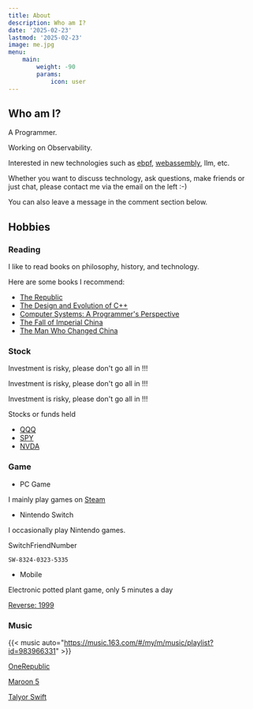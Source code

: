 ```yaml
---
title: About
description: Who am I?
date: '2025-02-23'
lastmod: '2025-02-23'
image: me.jpg
menu:
    main: 
        weight: -90
        params:
            icon: user
---
```


## Who am I?

A Programmer.

Working on Observability.

Interested in new technologies such as [ebpf](https://ebpf.io/), [webassembly](https://webassembly.org/), llm, etc.

Whether you want to discuss technology, ask questions, make friends or just chat, please contact me via the email on the left :-)

You can also leave a message in the comment section below.

## Hobbies

### Reading  

I like to read books on philosophy, history, and technology.

Here are some books I recommend:

- [The Republic](https://en.wikipedia.org/wiki/Republic_(Plato))
- [The Design and Evolution of C++](https://www.stroustrup.com/dne.html)
- [Computer Systems: A Programmer's Perspective](https://csapp.cs.cmu.edu/)
- [The Fall of Imperial China](https://weread.qq.com/web/bookDetail/0c8325e05d1f110c8edf190)
- [The Man Who Changed China](https://en.wikipedia.org/wiki/The_Man_Who_Changed_China)

### Stock

Investment is risky, please don't go all in !!!

Investment is risky, please don't go all in !!!

Investment is risky, please don't go all in !!!

Stocks or funds held

- [QQQ](https://www.google.com/finance/quote/QQQ:NASDAQ)
- [SPY](https://www.google.com/finance/quote/SPY:NYSEARCA)
- [NVDA](https://www.google.com/finance/quote/NVDA:NASDAQ)

### Game

- PC Game

I mainly play games on [Steam](https://steamcommunity.com/profiles/76561199046586037/)

- Nintendo Switch

I occasionally play Nintendo games.

SwitchFriendNumber

```text
SW-8324-0323-5335
```

- Mobile

Electronic potted plant game, only 5 minutes a day

[Reverse: 1999](https://re.bluepoch.com/)

### Music

{{< music auto="https://music.163.com/#/my/m/music/playlist?id=983966331" >}}

[OneRepublic](https://open.spotify.com/artist/5Pwc4xIPtQLFEnJriah9YJ)

[Maroon 5](https://open.spotify.com/artist/04gDigrS5kc9YWfZHwBETP)

[Talyor Swift](https://open.spotify.com/artist/06HL4z0CvFAxyc27GXpf02)
